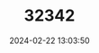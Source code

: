 ---
title: "32342"
category: "Erythrophleum fordii"
draft: false
date: 2024-02-22 13:03:50
languages:
  Chinese: ["Gemu"]
  Vietnamese: ["Lim Xanh"]
---